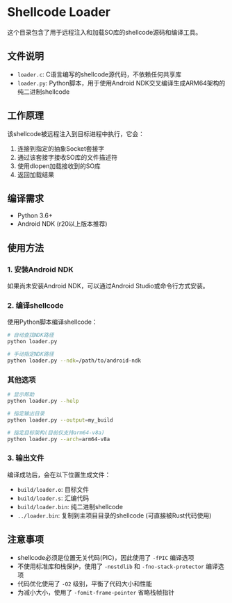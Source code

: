 # Shellcode Loader

这个目录包含了用于远程注入和加载SO库的shellcode源码和编译工具。

## 文件说明

- `loader.c`: C语言编写的shellcode源代码，不依赖任何共享库
- `loader.py`: Python脚本，用于使用Android NDK交叉编译生成ARM64架构的纯二进制shellcode

## 工作原理

该shellcode被远程注入到目标进程中执行，它会：

1. 连接到指定的抽象Socket套接字
2. 通过该套接字接收SO库的文件描述符
3. 使用dlopen加载接收到的SO库
4. 返回加载结果

## 编译需求

- Python 3.6+
- Android NDK (r20以上版本推荐)

## 使用方法

### 1. 安装Android NDK

如果尚未安装Android NDK，可以通过Android Studio或命令行方式安装。

### 2. 编译shellcode

使用Python脚本编译shellcode：

```bash
# 自动查找NDK路径
python loader.py

# 手动指定NDK路径
python loader.py --ndk=/path/to/android-ndk
```

### 其他选项

```bash
# 显示帮助
python loader.py --help

# 指定输出目录
python loader.py --output=my_build

# 指定目标架构(目前仅支持arm64-v8a)
python loader.py --arch=arm64-v8a
```

### 3. 输出文件

编译成功后，会在以下位置生成文件：

- `build/loader.o`: 目标文件
- `build/loader.s`: 汇编代码
- `build/loader.bin`: 纯二进制shellcode
- `../loader.bin`: 复制到主项目目录的shellcode (可直接被Rust代码使用)

## 注意事项

- shellcode必须是位置无关代码(PIC)，因此使用了 `-fPIC` 编译选项
- 不使用标准库和栈保护，使用了 `-nostdlib` 和 `-fno-stack-protector` 编译选项
- 代码优化使用了 `-O2` 级别，平衡了代码大小和性能
- 为减小大小，使用了 `-fomit-frame-pointer` 省略栈帧指针 